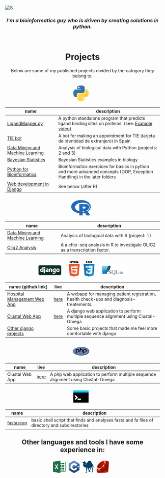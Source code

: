 <picture>
    <source media="(prefers-color-scheme: dark)" srcset="https://raw.githubusercontent.com/niqolla/niqolla/main/imgs/banner_dark.jpg"> 
    <source media="(prefers-color-scheme: light)" srcset="https://raw.githubusercontent.com/niqolla/niqolla/main/imgs/banner.png">
    <img alt="S">
</picture>

<h3 align="center"><i><b>I'm a bioinformatics guy who is driven by creating solutions  in python.</b></i></h3>

<br>

<h1 align="center">Projects</h1>
<p align="center">Below are some of my published projects divided by the catogory they belong to.</p>

<h3 align="center">
  <img src="./imgs/python.png" height="50" width="" style="margin-right: 10px">
</h3>

|name|description|
|---|---|
|<a href="https://formacio.bq.ub.edu/~u217733/LigandMapper/">LigandMapper.py</a>|A python standalone program that predicts ligand binding sites on proteins. (see: <a href="https://formacio.bq.ub.edu/~u217733/LigandMapper/video.html">Example video</a>)|
|<a href="https://github.com/niqolla/tie-spain">TIE bot</a>|A bot for making an appointment for TIE (tarjeta de identidad de extranjero) in Spain|
|<a href="https://github.com/niqolla/DataMining">Data Mining and Machine Learning</a>|Analysis of biological data with Python (projects: 2 and 3)|
|<a href="https://github.com/niqolla/bayesian_statistics_bioinformatics">Bayesian Statistics</a>|Bayesian Statistics examples in biology|
|<a href="https://github.com/niqolla/python_basics_and_OOP_exercises_bioinformatics">Python for Bioinformatics</a>|Bioinformatics exercices for basics in python and more advanced concepts (OOP, Exception Handling) in the later folders|
|<a href="https://github.com/niqolla#-1">Web development in Django</a>|See below (after R)|

<h3 align="center">
<img src="./imgs/R.png" height="50" width="" style="margin-right: 10px">
</h3>

|name|description|
|---|---|
|<a href="https://github.com/niqolla/DataMining">Data Mining and Machine Learning</a>|Analysis of biological data with R (project: 1)|
|<a href="https://github.com/niqolla/olig2">Olig2 Analysis</a>|A a chip-seq analysis in R to investigate OLIG2 as a transcription factor.|


<h3 align="center">
<img src="./imgs/django.png" height="40" width="" style="margin-right: 10px">
<img src="./imgs/html_css.png" height="50" width="" style="margin-right: 10px">
<img src="./imgs/sqllite.png" height="40" width="" style="margin-right: 10px">
</h3>

|name (github link)|live|description|
|---|---|---|
|<a href="https://github.com/niqolla/hospital_managment_app_django">Hospital Management Web App</a>|<a href="https://formacio.bq.ub.edu/u217733/medbook/start">here</a>|A webapp for managing patient registration, health check-ups and diagnosis-treatements.|
|<a href="https://github.com/niqolla/hospital_managment_app_django">Clustal Web App</a>|<a href="https://formacio.bq.ub.edu/u217733/medbook/start">here</a>|A django web application to perform multiple sequence alignment using Clustal-Omega|
|<a href="https://github.com/niqolla/django_projects">Other django projects</a>||Some basic projects that made me feel more comfortable with django |		

<h3 align="center">
<img src="./imgs/php.png" height="40" width="" style="margin-right: 10px">
</h3>

|name|live|description|
|---|---|---|
|Clustal Web App|<a href="https://formacio.bq.ub.edu/~u217733/clustal.php">here</a>|A php web application to perform multiple sequence alignment using Clustal-Omega|


<h3 align="center">
<img src="./imgs/bash.png" height="40" width="" style="margin-right: 10px">
</h3>

|name|description|
|---|---|
|<a href="https://github.com/niqolla/fastascan">fastascan</a>|basic shell script that finds and analyses fasta and fa files of directory and subdirectories|

		
<h2 align="center">Other languages and tools I have some experience in:</h2>
<h3 align="center">
<img src="./imgs/excel.png" height="40" width="" style="margin-right: 10px"><img src="./imgs/cpp.png" height="40" width="" style="margin-right: 10px"><img src="./imgs/perl.png" height="40" width="" style="margin-right: 10px"><img src="./imgs/ruby.png" height="40" width="" style="margin-right: 10px">
</h3>